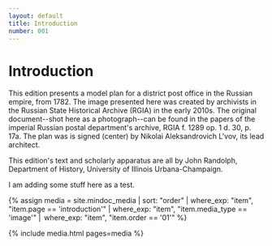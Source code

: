 ```yaml
---
layout: default
title: Introduction
number: 001
---
```

# Introduction

This edition presents a model plan for a district post office in the Russian empire, from 1782.  The image presented here was created by archivists in the Russian State Historical Archive (RGIA) in the early 2010s. The original document--shot here as a photograph--can be found in the papers of the imperial Russian postal department's archive, RGIA f. 1289 op. 1 d. 30, p. 17a.  The plan was is signed (center) by Nikolai Aleksandrovich L'vov, its lead architect.

This edition's text and scholarly apparatus are all by John Randolph, Department of History, University of Illinois Urbana-Champaign.

I am adding some stuff here as a test. 

{% assign media = site.mindoc_media | sort: "order" | where_exp: "item", "item.page == 'introduction'" | where_exp: "item", "item.media_type == 'image'" |  where_exp: "item", "item.order == '01'" %} 

{% include media.html pages=media %} 
